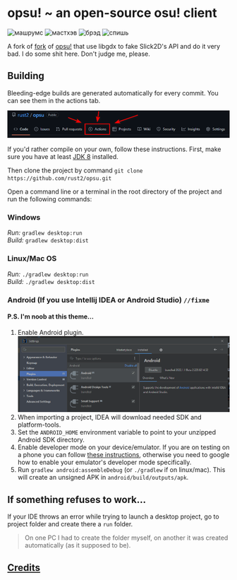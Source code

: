 # opsu! ~ an open-source osu! client

![машрумс](https://img.shields.io/badge/%D0%BC%D0%B0%D1%88%D1%80%D1%83%D0%BC%D1%81-gray) ![мастхэв](https://img.shields.io/badge/%D0%BC%D0%B0%D1%81%D1%82%D1%85%D1%8D%D0%B2-gray) ![брэд](https://img.shields.io/badge/%D0%B1%D1%80%D1%8D%D0%B4-gray) ![спишь](https://img.shields.io/badge/%D1%81%D0%BF%D0%B8%D1%88%D1%8C-gray)

A fork of [fork](https://github.com/fluddokt/opsu) of [opsu!](https://github.com/itdelatrisu/opsu) that use libgdx to fake Slick2D's API and do it very bad.
I do some shit here. Don't judge me, please.

## Building
Bleeding-edge builds are generated automatically for every commit. You can see them in the actions tab.

![Actions](readme/finding-actions-how-to.png)

If you'd rather compile on your own, follow these instructions.
First, make sure you have at least [JDK 8](https://adoptium.net/temurin/archive/?version=8) installed.

Then clone the project by command `git clone https://github.com/rust2/opsu.git`

Open a command line or a terminal in the root directory of the project and run the following commands:

### Windows

_Run:_ `gradlew desktop:run`  
_Build:_ `gradlew desktop:dist`  

### Linux/Mac OS

_Run:_ `./gradlew desktop:run`  
_Build:_ `./gradlew desktop:dist`  

### Android (If you use Intellij IDEA or Android Studio) `//fixme`
#### P.S. I'm noob at this theme...

1. Enable Android plugin.
![Actions](readme/Intellij-enable-android-plugin.png)
2. When importing a project, IDEA will download needed SDK and platform-tools.
3. Set the `ANDROID_HOME` environment variable to point to your unzipped Android SDK directory.
7. Enable developer mode on your device/emulator. If you are on testing on a phone you can follow [these instructions](https://developer.android.com/studio/command-line/adb#Enabling), otherwise you need to google how to enable your emulator's developer mode specifically.
8. Run `gradlew android:assembleDebug` (or `./gradlew` if on linux/mac). This will create an unsigned APK in `android/build/outputs/apk`.

## If something refuses to work...
If your IDE throws an error while trying to launch a desktop project, go to project folder and create there a `run` folder.
>On one PC I had to create the folder myself, on another it was created automatically (as it supposed to be).

## [Credits](https://github.com/fluddokt/opsu/blob/master/CREDITS.md)
